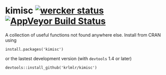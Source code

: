 kimisc [![wercker status](https://app.wercker.com/status/956d581f6bb8958ec85fd7d2585d138b/s/master "wercker status")](https://app.wercker.com/project/bykey/956d581f6bb8958ec85fd7d2585d138b) [![AppVeyor Build Status](https://ci.appveyor.com/api/projects/status/github/krlmlr/kimisc?branch=master)](https://ci.appveyor.com/project/krlmlr/kimisc) 
======

A collection of useful functions not found anywhere else. Install from CRAN using

```
install.packages('kimisc')
```

or the lastest development version (with `devtools` 1.4 or later)

```
devtools::install_github('krlmlr/kimisc')
```
